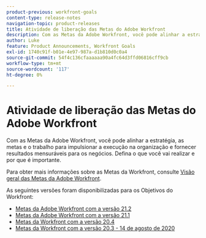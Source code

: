 ```yaml
---
product-previous: workfront-goals
content-type: release-notes
navigation-topic: product-releases
title: Atividade de liberação das Metas do Adobe Workfront
description: Com as Metas da Adobe Workfront, você pode alinhar a estratégia, as metas e o trabalho para impulsionar a execução na organização e fornecer resultados mensuráveis para os negócios. Defina o que você vai realizar e por que é importante.
author: Luke
feature: Product Announcements, Workfront Goals
exl-id: 1740c91f-b01e-4e97-987a-d1b810d0c0a4
source-git-commit: 54f4c136cfaaaaaa90a4fc64d3ffd06816cff9cb
workflow-type: tm+mt
source-wordcount: '117'
ht-degree: 0%

---
```


# Atividade de liberação das Metas do Adobe Workfront

Com as Metas da Adobe Workfront, você pode alinhar a estratégia, as metas e o trabalho para impulsionar a execução na organização e fornecer resultados mensuráveis para os negócios. Defina o que você vai realizar e por que é importante.

Para obter mais informações sobre as Metas da Workfront, consulte [Visão geral das Metas da Adobe Workfront](../../../workfront-goals/goal-management/wf-goals-overview.md).

As seguintes versões foram disponibilizadas para os Objetivos do Workfront:

* [Metas da Adobe Workfront com a versão 21.2](../../../product-announcements/product-releases/goals-release-activity/goals-21.2-release/goals-release-21-2.md)
* [Metas da Adobe Workfront com a versão 21.1](../../../product-announcements/product-releases/goals-release-activity/goals-release-21-1.md)
* [Metas da Workfront com a versão 20.4](../../../product-announcements/product-releases/goals-release-activity/goals-release-20-4.md)
* [Metas da Workfront com a versão 20.3 - 14 de agosto de 2020](../../../product-announcements/product-releases/goals-release-activity/goals-release-20.3.md)
